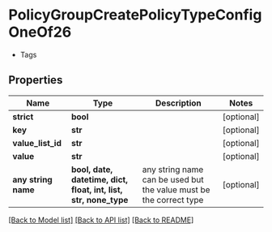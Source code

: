 # PolicyGroupCreatePolicyTypeConfigOneOf26

- Tags 

## Properties
Name | Type | Description | Notes
------------ | ------------- | ------------- | -------------
**strict** | **bool** |  | [optional] 
**key** | **str** |  | [optional] 
**value_list_id** | **str** |  | [optional] 
**value** | **str** |  | [optional] 
**any string name** | **bool, date, datetime, dict, float, int, list, str, none_type** | any string name can be used but the value must be the correct type | [optional]

[[Back to Model list]](../README.md#documentation-for-models) [[Back to API list]](../README.md#documentation-for-api-endpoints) [[Back to README]](../README.md)


